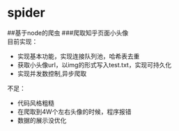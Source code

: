 # spider
##基于node的爬虫
###爬取知乎页面小头像       
目前实现：
 * 实现基本功能，实现连接队列池，哈希表去重
 * 获取小头像url，以img的形式写入test.txt，实现可持久化
 * 实现并发数控制,异步爬取
         
不足：
 * 代码风格粗糙
 * 在爬取到4W个左右头像的时候，程序报错
 * 数据的展示没优化

